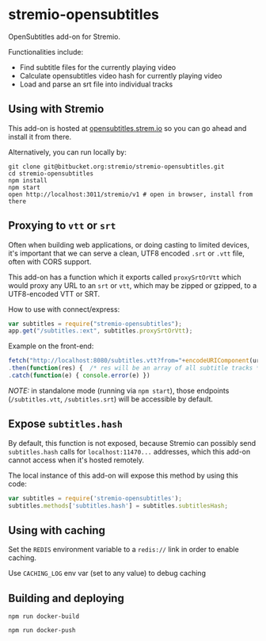 # stremio-opensubtitles

OpenSubtitles add-on for Stremio.

Functionalities include:

* Find subtitle files for the currently playing video
* Calculate opensubtitles video hash for currently playing video
* Load and parse an srt file into individual tracks

## Using with Stremio

This add-on is hosted at [opensubtitles.strem.io](http://opensubtitles.strem.io/stremio/v1) so you can go ahead and install it from there. 

Alternatively, you can run locally by:

```
git clone git@bitbucket.org:stremio/stremio-opensubtitles.git
cd stremio-opensubtitles
npm install
npm start
open http://localhost:3011/stremio/v1 # open in browser, install from there
```

## Proxying to `vtt` or `srt`

Often when building web applications, or doing casting to limited devices, it's important that we can serve a clean, UTF8 encoded `.srt` or `.vtt` file, often with CORS support.

This add-on has a function which it exports called `proxySrtOrVtt` which would proxy any URL to an `srt` or `vtt`, which may be zipped or gzipped, to a UTF8-encoded VTT or SRT.

How to use with connect/express:

```javascript
var subtitles = require("stremio-opensubtitles");
app.get("/subtitles.:ext", subtitles.proxySrtOrVtt);
```

Example on the front-end:

```javascript
fetch("http://localhost:8080/subtitles.vtt?from="+encodeURIComponent(urlToOpenSubtitlesGz))
.then(function(res) {  /* res will be an array of all subtitle tracks */})
.catch(function(e) { console.error(e) })
```

*NOTE:* in standalone mode (running via `npm start`), those endpoints (`/subtitles.vtt`, `/subtitles.srt`) will be accessible by default.

## Expose `subtitles.hash`

By default, this function is not exposed, because Stremio can possibly send `subtitles.hash` calls for `localhost:11470...` addresses, which this add-on cannot access when it's hosted remotely. 

The local instance of this add-on will expose this method by using this code:

```javascript
var subtitles = require('stremio-opensubtitles');
subtitles.methods['subtitles.hash'] = subtitles.subtitlesHash;
```


## Using with caching

Set the ``REDIS`` environment variable to a ``redis://`` link in order to enable caching.

Use ``CACHING_LOG`` env var (set to any value) to debug caching



## Building and deploying

``npm run docker-build``

``npm run docker-push``

